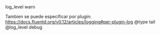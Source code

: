 <system>
  log_level warn
</system>


Tambien se puede especificar por plugin:
https://docs.fluentd.org/v0.12/articles/logging#per-plugin-log
<source>
  @type tail
  @log_level debug

